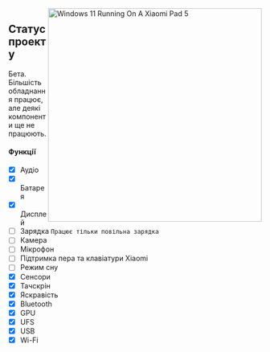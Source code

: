 <img align="right" src="https://raw.githubusercontent.com/erdilS/Port-Windows-11-Xiaomi-Pad-5/main/nabu.png" width="425" alt="Windows 11 Running On A Xiaomi Pad 5">

## Статус проекту

Бета. Більшість обладнання працює, але деякі компоненти ще не працюють.

#### Функції

- [X] Аудіо 
- [X] Батарея 
- [X] Дисплей
- [ ] Зарядка ``Працює тільки повільна зарядка``
- [ ] Камера
- [ ] Мікрофон
- [ ] Підтримка пера та клавіатури Xiaomi
- [ ] Режим сну
- [x] Сенсори
- [X] Тачскрін
- [X] Яскравість
- [X] Bluetooth
- [X] GPU
- [X] UFS
- [X] USB
- [X] Wi-Fi
